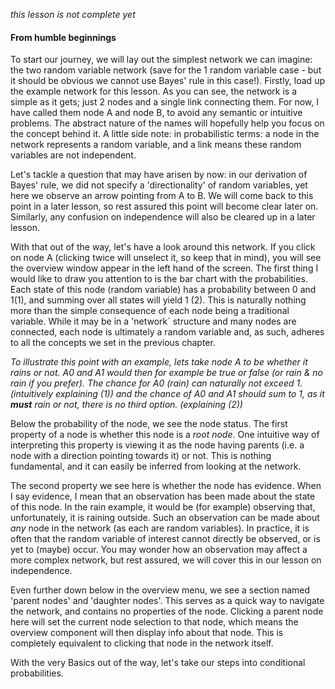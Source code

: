 *this lesson is not complete yet*

#### From humble beginnings

To start our journey, we will lay out the simplest network we can imagine: the two random variable network (save for the 1 
random variable case - but it should be obvious we cannot use Bayes' rule in this case!).
Firstly, load up the example network for this lesson. As you can see, the network is a simple as it gets; just 2 nodes and a
single link connecting them. For now, I have called them node A and node B, to avoid any semantic or intuitive problems. The
abstract nature of the names will hopefully help you focus on the concept behind it. A little side note: in probabilistic
terms: a node in the network represents a random variable, and a link means these random variables are not independent. 

Let's tackle a question that may have arisen by now: in our derivation of Bayes' rule, we did not specify a 'directionality' of 
random variables, yet here we observe an arrow pointing from A to B. We will come back to this point in a later lesson, so 
rest assured this point will become clear later on. Similarly, any confusion on independence will also be cleared up in a later
lesson.

With that out of the way, let's have a look around this network. If you click on node A (clicking twice will unselect it, so 
keep that in mind), you will see the overview window appear in the left hand of the screen. The first thing I would like to
draw you attention to is the bar chart with the probabilities. Each state of this node (random variable) has a probability
between 0 and 1(1), and summing over all states will yield 1 (2). This is naturally nothing more than the 
simple consequence of each node being a traditional variable. While it may be in a 'network´ structure and many nodes 
are connected, each node is ultimately a random variable and, as such, adheres to all the concepts we set in the previous chapter.

*To illustrate this point with an example, lets take node A to be whether it rains or not. A0 and A1 would then for example be 
true or false (or rain & no rain if you prefer). The chance for A0 (rain) can naturally not exceed 1. (intuitively explaining 
(1)) and the chance of A0 and A1 should sum to 1, as it **must** rain or not, there is no third option. (explaining (2))*

Below the probability of the node, we see the node status. The first property of a node is whether this node is a *root node*. 
One intuitive way of interpreting this property is viewing it as the node having parents (i.e. a node with a direction pointing
towards it) or not. This is nothing fundamental, and it can easily be inferred from looking at the network. 
  
The second property we see here is whether the node has evidence. When I say evidence, I mean that an observation has been made 
about the state of this node. In the rain example, it would be (for example) observing that, unfortunately, 
it is raining outside. Such an observation can be made about *any* node in the network (as each are random variables). 
In practice, it is often that the random variable of interest cannot directly be observed, or is yet to (maybe) occur. You
may wonder how an observation may affect a more complex network, but rest assured, we will cover this in our lesson on 
independence.
  
Even further down below in the overview menu, we see a section named 'parent nodes' and 'daughter nodes'. This serves as a 
quick way to navigate the network, and contains no properties of the node. Clicking a parent node here will set the current
node selection to that node, which means the overview component will then display info about that node. This is completely
equivalent to clicking that node in the network itself.

With the very Basics out of the way, let's take our steps into conditional probabilities.
